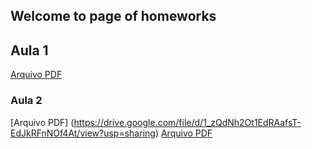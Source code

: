 ## Welcome  to page  of  homeworks

## Aula 1

[Arquivo PDF](https://drive.google.com/file/d/11vTLf5jJgB3AmNKngbwOxyQfvGk-O0nl/view?usp=sharing)

### Aula 2

[Arquivo PDF] (https://drive.google.com/file/d/1_zQdNh2Ot1EdRAafsT-EdJkRFnNOf4At/view?usp=sharing)
[Arquivo PDF](https://drive.google.com/file/d/11vTLf5jJgB3AmNKngbwOxyQfvGk-O0nl/view?usp=sharing)
